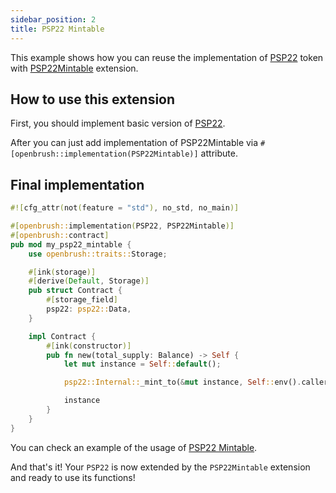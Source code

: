 ```yaml
---
sidebar_position: 2
title: PSP22 Mintable
---
```


This example shows how you can reuse the implementation of
[PSP22](https://github.com/727-Ventures/openbrush-contracts/tree/main/contracts/src/token/psp22) token with [PSP22Mintable](https://github.com/727-Ventures/openbrush-contracts/tree/main/contracts/src/token/psp22/extensions/mintable.rs) extension.

## How to use this extension

First, you should implement basic version of [PSP22](/smart-contracts/PSP22).

After you can just add implementation of PSP22Mintable via `#[openbrush::implementation(PSP22Mintable)]` attribute.

## Final implementation

```rust
#![cfg_attr(not(feature = "std"), no_std, no_main)]

#[openbrush::implementation(PSP22, PSP22Mintable)]
#[openbrush::contract]
pub mod my_psp22_mintable {
    use openbrush::traits::Storage;

    #[ink(storage)]
    #[derive(Default, Storage)]
    pub struct Contract {
        #[storage_field]
        psp22: psp22::Data,
    }

    impl Contract {
        #[ink(constructor)]
        pub fn new(total_supply: Balance) -> Self {
            let mut instance = Self::default();

            psp22::Internal::_mint_to(&mut instance, Self::env().caller(), total_supply).expect("Should mint");

            instance
        }
    }
}

```

You can check an example of the usage of [PSP22 Mintable](https://github.com/727-Ventures/openbrush-contracts/tree/main/examples/psp22_extensions/mintable).

And that's it! Your `PSP22` is now extended by the `PSP22Mintable` extension and ready to use its functions!
